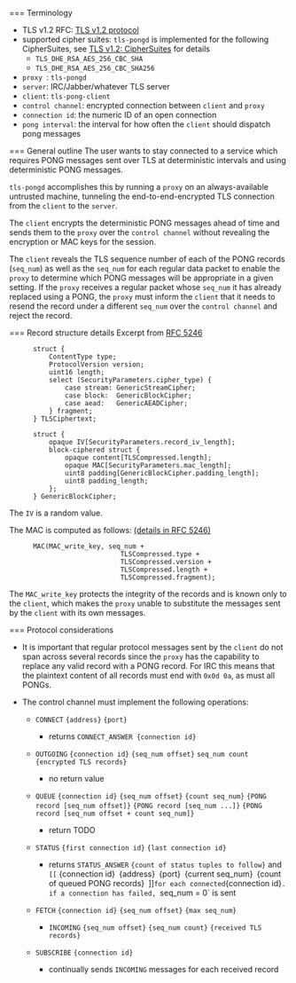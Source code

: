 === Terminology
- TLS v1.2 RFC: [TLS v1.2 protocol](https://tools.ietf.org/html/rfc5246)
- supported cipher suites: `tls-pongd` is implemented for the following CipherSuites, see [TLS v1.2: CipherSuites](https://tools.ietf.org/html/rfc3268) for details
  - `TLS_DHE_RSA_AES_256_CBC_SHA`
  - `TLS_DHE_RSA_AES_256_CBC_SHA256`
- `proxy `: `tls-pongd`
- `server`: IRC/Jabber/whatever TLS server
- `client`: `tls-pong-client`
- `control channel`: encrypted connection between `client` and `proxy`
- `connection id`: the numeric ID of an open connection
- `pong interval`: the interval for how often the `client` should dispatch pong messages

=== General outline
The user wants to stay connected to a service which requires PONG messages sent over TLS at deterministic intervals and using deterministic PONG messages.

`tls-pongd` accomplishes this by running a `proxy` on an always-available untrusted machine, tunneling the end-to-end-encrypted TLS connection from the `client` to the `server`.

The `client` encrypts the deterministic PONG messages ahead of time and sends them to the `proxy` over the `control channel` without revealing the encryption or MAC keys for the session.

The `client` reveals the TLS sequence number of each of the PONG records (`seq_num`) as well as the `seq_num` for each regular data packet to enable the `proxy` to determine which PONG messages will be appropriate in a given setting. If the `proxy` receives a regular packet whose `seq_num` it has already replaced using a PONG, the `proxy` must inform the `client` that it needs to resend the record under a different `seq_num` over the `control channel` and reject the record.

=== Record structure details
Excerpt from [RFC 5246](https://tools.ietf.org/html/rfc5246#page-22)
```
      struct {
          ContentType type;
          ProtocolVersion version;
          uint16 length;
          select (SecurityParameters.cipher_type) {
              case stream: GenericStreamCipher;
              case block:  GenericBlockCipher;
              case aead:   GenericAEADCipher;
          } fragment;
      } TLSCiphertext;

      struct {
          opaque IV[SecurityParameters.record_iv_length];
          block-ciphered struct {
              opaque content[TLSCompressed.length];
              opaque MAC[SecurityParameters.mac_length];
              uint8 padding[GenericBlockCipher.padding_length];
              uint8 padding_length;
          };
      } GenericBlockCipher;
```
The `IV` is a random value.

The MAC is computed as follows: [(details in RFC 5246)](https://tools.ietf.org/html/rfc5246#section-6.2.3.1)

```
      MAC(MAC_write_key, seq_num +
                            TLSCompressed.type +
                            TLSCompressed.version +
                            TLSCompressed.length +
                            TLSCompressed.fragment);
```

The `MAC_write_key` protects the integrity of the records and is known only to the `client`, which makes the `proxy` unable to substitute the messages sent by the `client` with its own messages.

=== Protocol considerations
- It is important that regular protocol messages sent by the `client` do not span across several records since the `proxy` has the capability to replace any valid record with a PONG record. For IRC this means that the plaintext content of all records must end with `0x0d 0a`, as must all PONGs.

- The control channel must implement the following operations:
  - `CONNECT` `{address}` `{port}`
    - returns `CONNECT_ANSWER {connection id}`

  - `OUTGOING` `{connection id}` `{seq_num offset}` `seq_num count` `{encrypted TLS records}`
    - no return value

  - `QUEUE` `{connection id}` `{seq_num offset}` `{count seq_num}` `{PONG record [seq_num offset]}` `{PONG record [seq_num ...]}` `{PONG record [seq_num offset + count seq_num]}`
    - return TODO

  - `STATUS` `{first connection id}` `{last connection id}`
    - returns `STATUS_ANSWER` `{count of status tuples to follow}` and `[[` {connection id}` `{address}` `{port}` `{current seq_num}` `{count of queued PONG records}` `]]` for each connected `{connection id}`. if a connection has failed, `seq_num = 0` is sent

  - `FETCH` `{connection id}` `{seq_num offset}` `{max seq_num}`
    - `INCOMING` `{seq_num offset}` `{seq_num count}` `{received TLS records}`

  - `SUBSCRIBE` `{connection id}`
    - continually sends `INCOMING` messages for each received record

